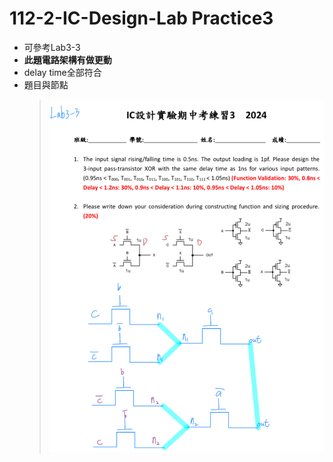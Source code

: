 # 112-2-IC-Design-Lab Practice3 

- 可參考Lab3-3 
- **此題電路架構有做更動**
- delay time全部符合
- 題目與節點
    >![alt text](p3_node.png)
